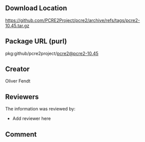 ## Download Location

https://github.com/PCRE2Project/pcre2/archive/refs/tags/pcre2-10.45.tar.gz

## Package URL (purl)

pkg:github/pcre2project/pcre2@pcre2-10.45

## Creator

Oliver Fendt

## Reviewers

The information was reviewed by:

* Add reviewer here

## Comment

